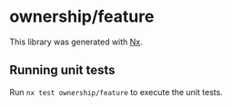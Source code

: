 # ownership/feature

This library was generated with [Nx](https://nx.dev).

## Running unit tests

Run `nx test ownership/feature` to execute the unit tests.
